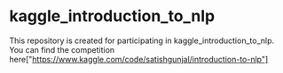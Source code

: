 # kaggle_introduction_to_nlp
This repository is created for participating in kaggle_introduction_to_nlp.
You can find the competition here["https://www.kaggle.com/code/satishgunjal/introduction-to-nlp"]
